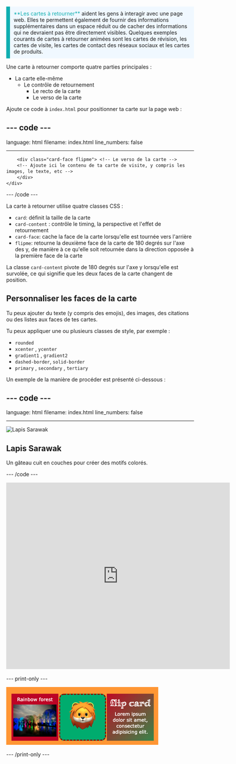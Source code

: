 <p style="border-left: solid; border-width:10px; border-color: #0faeb0; background-color: aliceblue; padding: 10px;">
<span style="color: #0faeb0">**Les cartes à retourner**</span> aident les gens à interagir avec une page web. Elles te permettent également de fournir des informations supplémentaires dans un espace réduit ou de cacher des informations qui ne devraient pas être directement visibles. Quelques exemples courants de cartes à retourner animées sont les cartes de révision, les cartes de visite, les cartes de contact des réseaux sociaux et les cartes de produits. 
</p>

Une carte à retourner comporte quatre parties principales :

- La carte elle-même
  - Le contrôle de retournement
    - Le recto de la carte
    - Le verso de la carte

Ajoute ce code à `index.html` pour positionner ta carte sur la page web :

--- code ---
---
language: html
filename: index.html
line_numbers: false

---
<div class="card"> <!-- La carte -->
    <div class="card-content"> <!-- Pour contrôler le retournement -->
        <div class="card-face"> <!-- Le recto de la carte -->
        <!-- Ajoute ici le contenu de ta carte de visite, y compris les images, le texte, etc -->
        </div>
      
        <div class="card-face flipme"> <!-- Le verso de la carte -->
        <!-- Ajoute ici le contenu de ta carte de visite, y compris les images, le texte, etc -->
        </div>
    </div>
</div>

--- /code ---

La carte à retourner utilise quatre classes CSS :

- `card`: définit la taille de la carte
- `card-content` : contrôle le timing, la perspective et l'effet de retournement
- `card-face`: cache la face de la carte lorsqu'elle est tournée vers l'arrière
- `flipme`: retourne la deuxième face de la carte de 180 degrés sur l'axe des y, de manière à ce qu'elle soit retournée dans la direction opposée à la première face de la carte

La classe `card-content` pivote de 180 degrés sur l'axe y lorsqu'elle est survolée, ce qui signifie que les deux faces de la carte changent de position.

## Personnaliser les faces de la carte

Tu peux ajouter du texte (y compris des emojis), des images, des citations ou des listes aux faces de tes cartes.

Tu peux appliquer une ou plusieurs classes de style, par exemple :

- `rounded`
- `xcenter` , `ycenter`
- `gradient1` , `gradient2`
- `dashed-border`, `solid-border`
- `primary` , `secondary` , `tertiary`

Un exemple de la manière de procéder est présenté ci-dessous :

--- code ---
---
language: html
filename: index.html
line_numbers: false

---
 <div class="card">
        <div class="card-content">
          <div class="card-face gradient1 rounded shadow">
            <img src="LapisSarawak02.png" alt="Lapis Sarawak" />
          </div>
          <div class="card-face flipme gradient2 rounded ycenter shadow">
            <h2>Lapis Sarawak</h2>
            <p>Un gâteau cuit en couches pour créer des motifs colorés.</p>
          </div>
        </div>
    </div>

--- /code ---

<iframe src="https://editor.raspberrypi.org/fr-FR/embed/viewer/web-flip-cards-example" width="600" height="500" frameborder="0" marginwidth="0" marginheight="0" allowfullscreen> </iframe>

--- print-only ---

![Une bande d'exemples de cartes à retourner.](images/flip-example.png)

--- /print-only ---
